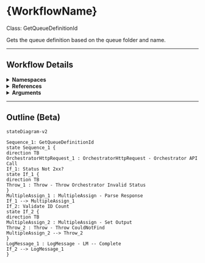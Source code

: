 # {WorkflowName}
Class: GetQueueDefinitionId

Gets the queue definition based on the queue folder and name.

<hr />

## Workflow Details
<details>
    <summary>
    <b>Namespaces</b>
    </summary>
    - System.Activities
- System.Activities.Statements
- System.Activities.Expressions
- System.Activities.Validation
- System.Activities.XamlIntegration
- Microsoft.VisualBasic
- Microsoft.VisualBasic.Activities
- System
- System.Collections
- System.Collections.Generic
- System.Collections.ObjectModel
- System.Data
- System.Diagnostics
- System.Linq
- System.Net.Mail
- System.Xml
- System.Text
- System.Xml.Linq
- UiPath.Core
- UiPath.Core.Activities
- System.Windows.Markup
- GlobalVariablesNamespace
- GlobalConstantsNamespace
- System.Reflection
- System.Runtime.Serialization
- UiPath.Core.Activities.Orchestrator
- Newtonsoft.Json
- Newtonsoft.Json.Linq
- System.Dynamic
- System.ComponentModel
- System.Collections.Specialized
- System.Linq.Expressions

</details>
<details>
    <summary>
    <b>References</b>
    </summary>
    - Microsoft.CSharp
- Microsoft.VisualBasic
- Microsoft.Win32.Primitives
- netstandard
- Newtonsoft.Json
- NPOI
- PresentationFramework
- System
- System.Activities
- System.Collections
- System.Collections.Immutable
- System.Collections.NonGeneric
- System.Collections.Specialized
- System.ComponentModel
- System.ComponentModel.EventBasedAsync
- System.ComponentModel.Primitives
- System.ComponentModel.TypeConverter
- System.Configuration.ConfigurationManager
- System.Console
- System.Core
- System.Data
- System.Data.Common
- System.Linq
- System.Linq.Expressions
- System.Linq.Parallel
- System.Linq.Queryable
- System.Memory
- System.Memory.Data
- System.ObjectModel
- System.Private.CoreLib
- System.Private.DataContractSerialization
- System.Private.ServiceModel
- System.Private.Uri
- System.Reflection.DispatchProxy
- System.Reflection.Metadata
- System.Reflection.TypeExtensions
- System.Runtime.Serialization
- System.Runtime.Serialization.Formatters
- System.Runtime.Serialization.Primitives
- System.Security.Permissions
- System.ServiceModel
- System.ServiceModel.Activities
- System.Xaml
- System.Xml
- System.Xml.Linq
- UiPath.Studio.Constants
- UiPath.System.Activities
- UiPath.Workflow
- WindowsBase

</details>
<details>
    <summary>
    <b>Arguments</b>
    </summary>
    <table><tr><th>Name</th><th>Direction</th><th>Type</th><th>Description</th></tr><tr><td>in_QueueName</td><td>InArgument</td><td>x:String</td><td>The name of the queue to get the id for.</td></tr><tr><td>in_QueueFolder</td><td>InArgument</td><td>x:String</td><td>The folder that houses the queue to get the id for.</td></tr><tr><td>out_Id</td><td>OutArgument</td><td>x:Int32</td><td>The id retrieved.</td></tr></table>
</details>

<hr />

## Outline (Beta)

```mermaid
stateDiagram-v2

Sequence_1: GetQueueDefinitionId
state Sequence_1 {
direction TB
OrchestratorHttpRequest_1 : OrchestratorHttpRequest - Orchestrator API Call
If_1: Status Not 2xx?
state If_1 {
direction TB
Throw_1 : Throw - Throw Orchestrator Invalid Status
}
MultipleAssign_1 : MultipleAssign - Parse Response
If_1 --> MultipleAssign_1
If_2: Validate ID Count
state If_2 {
direction TB
MultipleAssign_2 : MultipleAssign - Set Output
Throw_2 : Throw - Throw CouldNotFind
MultipleAssign_2 --> Throw_2
}
LogMessage_1 : LogMessage - LM -- Complete
If_2 --> LogMessage_1
}
```